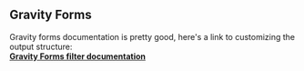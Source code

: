 ## Gravity Forms
Gravity forms documentation is pretty good, here's a link to customizing the output structure:  
**[Gravity Forms filter documentation](https://docs.gravityforms.com/category/extending-gravity-forms/hooks/filters/)**